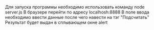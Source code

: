 Для запуска программы необходимо использовать команду node server.js
В браузере перейти по адресу localhosh:8888
В поле ввода необходимо ввести данные после чего навести на тэг "Подсчитать"
Результат будет выдан в сплывающем окне alert